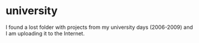 # university
I found a lost folder with projects from my university days (2006-2009) and I am uploading it to the Internet.
